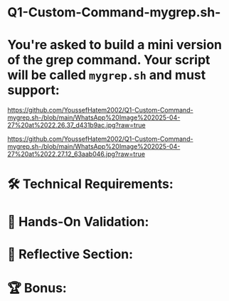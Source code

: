 # Q1-Custom-Command-mygrep.sh-

# You're asked to build a mini version of the grep command. Your script will be called `mygrep.sh` and must support:

https://github.com/YoussefHatem2002/Q1-Custom-Command-mygrep.sh-/blob/main/WhatsApp%20Image%202025-04-27%20at%2022.26.37_d431b9ac.jpg?raw=true

https://github.com/YoussefHatem2002/Q1-Custom-Command-mygrep.sh-/blob/main/WhatsApp%20Image%202025-04-27%20at%2022.27.12_63aab046.jpg?raw=true


# 🛠️ Technical Requirements:


# 🧪 Hands-On Validation: 



# 🧠 Reflective Section:



# 🏆 Bonus:


